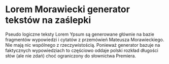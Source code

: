# Lorem Morawiecki generator tekstów na zaślepki

Pseudo logiczne teksty Lorem Ypsum są generowane głównie na bazie fragmentów wypowiedzi i cytatów z przemówień Mateusza Morawieckiego. Nie mają nic wspólnego z rzeczywistością. Ponieważ generator bazuje na faktycznych wypowiedziach to częściowo oddaje polski rozkład długości słów (ale nie zdań) choć ograniczony do słownictwa Premiera.